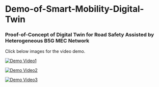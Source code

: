 # Demo-of-Smart-Mobility-Digital-Twin
### Proof-of-Concept of Digital Twin for Road Safety Assisted by Heterogeneous B5G MEC Network

Click below images for the video demo.

[![Demo Video1](./video1.png)](https://youtu.be/8LK48XUKifI)

[![Demo Video2](./video2.png)](https://youtu.be/3U9p6_cB5GY)

[![Demo Video3](./video3.png)](https://youtu.be/AUr7Z4HGzI0)
